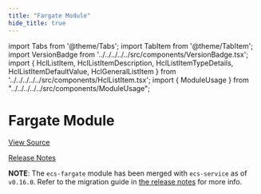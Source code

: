 ```yaml
---
title: "Fargate Module"
hide_title: true
---
```


import Tabs from '@theme/Tabs';
import TabItem from '@theme/TabItem';
import VersionBadge from '../../../../../src/components/VersionBadge.tsx';
import { HclListItem, HclListItemDescription, HclListItemTypeDetails, HclListItemDefaultValue, HclGeneralListItem } from '../../../../../src/components/HclListItem.tsx';
import { ModuleUsage } from "../../../../../src/components/ModuleUsage";

<VersionBadge repoTitle="Amazon ECS" version="0.35.16" lastModifiedVersion="0.24.1"/>

# Fargate Module

<a href="https://github.com/gruntwork-io/terraform-aws-ecs/tree/v0.35.16/modules/ecs-fargate" className="link-button" title="View the source code for this module in GitHub.">View Source</a>

<a href="https://github.com/gruntwork-io/terraform-aws-ecs/releases/tag/v0.24.1" className="link-button" title="Release notes for only versions which impacted this module.">Release Notes</a>

**NOTE**: The `ecs-fargate` module has been merged with `ecs-service` as of `v0.16.0`. Refer to the migration
guide in [the release notes](https://github.com/gruntwork-io/terraform-aws-ecs/releases/tag/v0.16.0) for more info.


<!-- ##DOCS-SOURCER-START
{
  "originalSources": [
    "https://github.com/gruntwork-io/terraform-aws-ecs/tree/v0.35.16/modules/ecs-fargate/readme.md",
    "https://github.com/gruntwork-io/terraform-aws-ecs/tree/v0.35.16/modules/ecs-fargate/variables.tf",
    "https://github.com/gruntwork-io/terraform-aws-ecs/tree/v0.35.16/modules/ecs-fargate/outputs.tf"
  ],
  "sourcePlugin": "module-catalog-api",
  "hash": "880cecc00f6260b0b3190fb9c6c99768"
}
##DOCS-SOURCER-END -->
